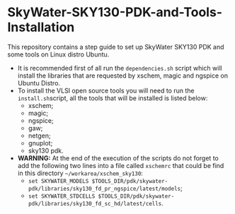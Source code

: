 # SkyWater-SKY130-PDK-and-Tools-Installation
This repository contains a step guide to set up SkyWater SKY130 PDK and some tools on Linux distro Ubuntu.

* It is recommended first of all run the `dependencies.sh` script which will install the libraries that are requested by xschem, magic and ngspice on Ubuntu Distro.
* To install the VLSI open source tools you will need to run the `install.sh`script, all the tools that will be installed is listed below:
	* xschem;
	* magic;
	* ngspice;
	* gaw;
	* netgen;
	* gnuplot;
	* sky130 pdk.
* **WARNING:** At the end of the execution of the scripts do not forget to add the following two lines into a file called `xschemrc` that could be find in this directory `~/workarea/xschem_sky130`:
	* `set SKYWATER_MODELS $TOOLS_DIR/pdk/skywater-pdk/libraries/sky130_fd_pr_ngspice/latest/models`;
	* `set SKYWATER_STDCELLS $TOOLS_DIR/pdk/skywater-pdk/libraries/sky130_fd_sc_hd/latest/cells`. 
